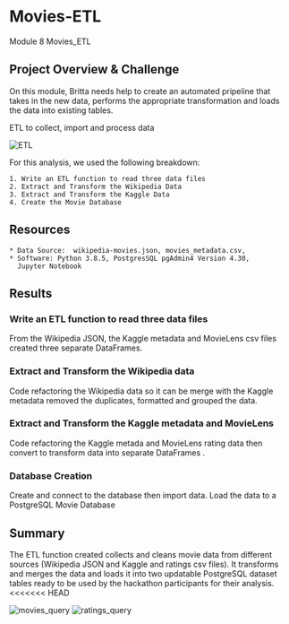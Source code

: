 # Movies-ETL
Module 8 Movies_ETL


## Project Overview & Challenge
On this module, Britta needs help to create an automated pripeline that takes in the new data, performs the appropriate transformation and loads the data into existing tables. 

ETL to collect, import and process data

![ETL](https://user-images.githubusercontent.com/80075982/117694063-8e331580-b173-11eb-95e6-48853b246564.png)

For this analysis, we used the following breakdown:

    1. Write an ETL function to read three data files
    2. Extract and Transform the Wikipedia Data
    3. Extract and Transform the Kaggle Data
    4. Create the Movie Database


## Resources
    * Data Source:  wikipedia-movies.json, movies_metadata.csv, 
    * Software: Python 3.8.5, PostgresSQL pgAdmin4 Version 4.30,    
      Jupyter Notebook

## Results

### Write an ETL function to read three data files

From the Wikipedia JSON, the Kaggle metadata and MovieLens csv files created three separate DataFrames.

### Extract and Transform the Wikipedia data
Code refactoring the Wikipedia data so it can be merge with the Kaggle metadata removed the duplicates, formatted and grouped the data.
 
### Extract and Transform the Kaggle metadata and MovieLens
Code refactoring the Kaggle metada and MovieLens rating data then convert to transform data into separate DataFrames .

### Database Creation
Create and connect to the database then import data.
Load the data to a PostgreSQL Movie Database

## Summary
The ETL function created collects and cleans movie data from different sources (Wikipedia JSON and Kaggle and ratings csv files). It transforms and merges the data and loads it into two updatable PostgreSQL dataset tables ready to be used by the hackathon participants for their analysis.
<<<<<<< HEAD


![movies_query](https://user-images.githubusercontent.com/80075982/117694079-93906000-b173-11eb-93b7-bf8737b116cb.png)
![ratings_query](https://user-images.githubusercontent.com/80075982/117694084-955a2380-b173-11eb-8ca5-67a57c9191ea.png)


